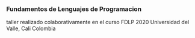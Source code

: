 ### Fundamentos de Lenguajes de Programacion

taller realizado colaborativamente en el curso FDLP 2020
Universidad del Valle, Cali Colombia
